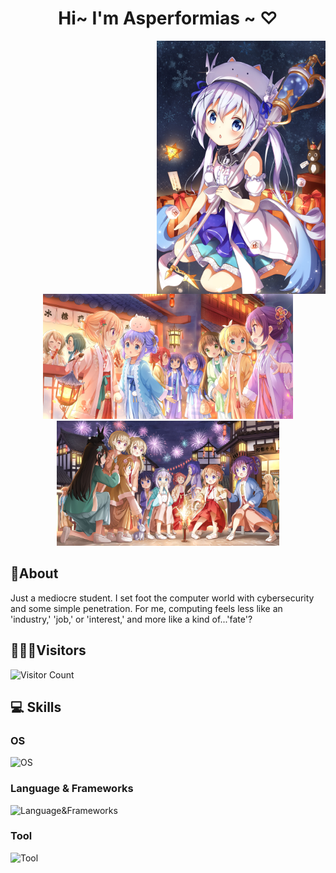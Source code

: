 <h1 align="center">Hi~ I'm Asperformias  ~ ♡ </h1>
<p align="center">
  <img align="right" src="./imgs/pic1.jpg" style="height:405px" alt="shino1" title="shino1"  />
  <img src="./imgs/bg3.jpg" style="height:200px" alt="shino2" title="shino2"  />
  <img src="./imgs/bg2.jpg" style="height:200px" alt="shino3" title="shino3"  />
</p>

## 📖About

Just a mediocre student. I set foot the computer world with cybersecurity and some simple penetration. For me, computing feels less like an 'industry,' 'job,' or 'interest,' and more like a kind of...'fate'?

## 🧑‍🤝‍🧑Visitors

![Visitor Count](https://count.getloli.com/get/@:AsperforMias)

## 💻 Skills

### OS

![OS](https://skillicons.dev/icons?i=kali,ubuntu,arch,nix,linux,windows&theme=dark&perline=15)

### Language & Frameworks
![Language&Frameworks](https://skillicons.dev/icons?i=cpp,html,javascript,c,java,python,rust,markdown,solidjs,django,flask,sqlite,mysql,nodejs,astro,vite,react,nextjs&theme=dark&perline=15)

### Tool

![Tool](https://skillicons.dev/icons?i=vscode,codepen,docker,cloudflare,git,stackoverflow,gcp,vercel,azure,bash,vim,pycharm,idea&theme=dark&perline=15)
